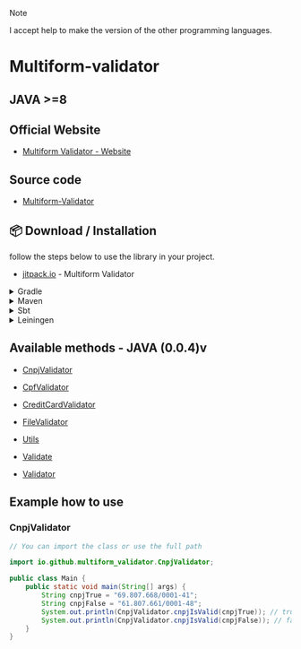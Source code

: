 > [!NOTE]
> I accept help to make the version of the other programming languages.

# Multiform-validator

## JAVA >=8

## Official Website

- [Multiform Validator - Website](https://multiformvalidator.netlify.app/documentation)

## Source code

- [Multiform-Validator](https://github.com/Multiform-Validator/java/)

## 📦 Download / Installation

follow the steps below to use the library in your project.

- [jitpack.io](https://jitpack.io/#Multiform-Validator/java) - Multiform Validator

<details>
  <summary>Gradle</summary>

Step 1. Add the JitPack repository to your build file

Add it in your root build.gradle at the end of repositories:

```gradle
dependencyResolutionManagement {
    repositoriesMode.set(RepositoriesMode.FAIL_ON_PROJECT_REPOS)
    repositories {
        mavenCentral()
        maven { url 'https://jitpack.io' }
    }
}
```

Step 2. Add the dependency

```gradle
dependencies {
        implementation 'com.github.Multiform-Validator:java:0.0.4'
}
```

</details>

<details>
  <summary>Maven</summary>

Step 1. Add the JitPack repository to your build file

```xml

<repositories>
    <repository>
        <id>jitpack.io</id>
        <url>https://jitpack.io</url>
    </repository>
</repositories>
```

Step 2. Add the dependency

```xml

<dependency>
    <groupId>com.github.Multiform-Validator</groupId>
    <artifactId>java</artifactId>
    <version>0.0.4</version>
</dependency>
```

</details>

<details>
  <summary>Sbt</summary>

Step 1. Add the JitPack repository to your build file

Add it in your build.sbt at the end of resolvers:

```sbt
resolvers += "jitpack" at "https://jitpack.io"
```

Step 2. Add the dependency

```sbt
libraryDependencies += "com.github.Multiform-Validator" % "java" % "0.0.4"
```

</details>

<details>
  <summary>Leiningen</summary>

Step 1. Add the JitPack repository to your build file

Add it in your project.clj at the end of repositories:

```clojure
:repositories [["jitpack" "https://jitpack.io"]]
```

Step 2. Add the dependency

```clojure
:dependencies [[com.github.Multiform-Validator/java "0.0.4"]]
```

</details>

## Available methods - JAVA (0.0.4)v

- [CnpjValidator](https://multiform-validator.github.io/java/classes/CnpjValidator)

- [CpfValidator](https://multiform-validator.github.io/java/classes/CpfValidator)

- [CreditCardValidator](https://multiform-validator.github.io/java/classes/CreditCardValidator)

- [FileValidator](https://multiform-validator.github.io/java/classes/FileValidator)

- [Utils](https://multiform-validator.github.io/java/classes/Utils)

- [Validate](https://multiform-validator.github.io/java/classes/Validate)

- [Validator](https://multiform-validator.github.io/java/classes/Validator)

## Example how to use

### CnpjValidator

```java
// You can import the class or use the full path

import io.github.multiform_validator.CnpjValidator;

public class Main {
    public static void main(String[] args) {
        String cnpjTrue = "69.807.668/0001-41";
        String cnpjFalse = "61.807.661/0001-48";
        System.out.println(CnpjValidator.cnpjIsValid(cnpjTrue)); // true
        System.out.println(CnpjValidator.cnpjIsValid(cnpjFalse)); // false
    }
}
```
